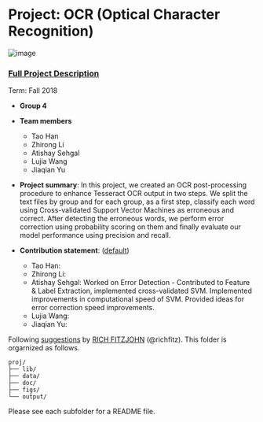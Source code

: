 # Project: OCR (Optical Character Recognition) 

![image](figs/intro.png)

### [Full Project Description](doc/project4_desc.md)

Term: Fall 2018

+ **Group 4**
+ **Team members**
	+ Tao Han
	+ Zhirong Li
	+ Atishay Sehgal
	+ Lujia Wang
	+ Jiaqian Yu

+ **Project summary**: In this project, we created an OCR post-processing procedure to enhance Tesseract OCR output in two steps. We split the text files by group and for each group, as a first step, classify each word using Cross-validated Support Vector Machines as erroneous and correct. After detecting the erroneous words, we perform error correction using probability scoring on them and finally evaluate our model performance using precision and recall. 
	
+ **Contribution statement**: ([default](doc/a_note_on_contributions.md))
	+ Tao Han:
	+ Zhirong Li:
	+ Atishay Sehgal: Worked on Error Detection - Contributed to Feature & Label Extraction, implemented cross-validated 			       SVM. Implemented improvements in computational speed of SVM. Provided ideas for error correction 			  speed improvements.
	+ Lujia Wang:
	+ Jiaqian Yu:

Following [suggestions](http://nicercode.github.io/blog/2013-04-05-projects/) by [RICH FITZJOHN](http://nicercode.github.io/about/#Team) (@richfitz). This folder is orgarnized as follows.

```
proj/
├── lib/
├── data/
├── doc/
├── figs/
└── output/
```

Please see each subfolder for a README file.
